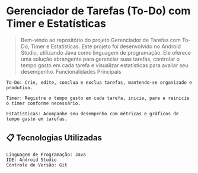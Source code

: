 # Gerenciador de Tarefas (To-Do) com Timer e Estatísticas

> Bem-vindo ao repositório do projeto Gerenciador de Tarefas com To-Do, Timer e Estatísticas. Este projeto foi desenvolvido no Android Studio, utilizando Java como linguagem de programação. Ele oferece uma solução abrangente para gerenciar suas tarefas, controlar o tempo gasto em cada tarefa e visualizar estatísticas para avaliar seu desempenho.
Funcionalidades Principais

    To-Do: Crie, edite, conclua e exclua tarefas, mantendo-se organizado e produtivo.

    Timer: Registre o tempo gasto em cada tarefa, inicie, pare e reinicie o timer conforme necessário.

    Estatísticas: Acompanhe seu desempenho com métricas e gráficos de tempo gasto em tarefas.

## **:clipboard:** Tecnologias Utilizadas

    Linguagem de Programação: Java
    IDE: Android Studio
    Controle de Versão: Git
